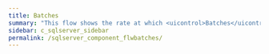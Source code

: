 ```yaml
---
title: ﻿Batches
summary: "This flow shows the rate at which <uicontrol>Batches</uicontrol> of SQL statements are being submitted to SQL Server for execution."
sidebar: c_sqlserver_sidebar
permalink: /sqlserver_component_flwbatches/
---
```

